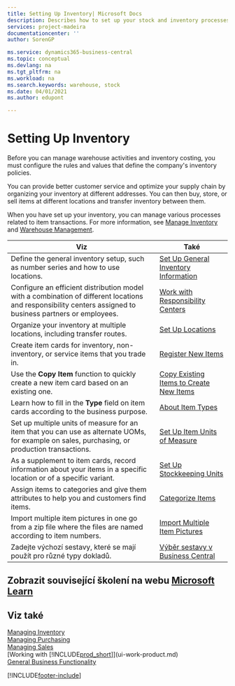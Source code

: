 ```yaml
---
title: Setting Up Inventory| Microsoft Docs
description: Describes how to set up your stock and inventory processes, including transfer routes and locations, such as warehouses.
services: project-madeira
documentationcenter: ''
author: SorenGP

ms.service: dynamics365-business-central
ms.topic: conceptual
ms.devlang: na
ms.tgt_pltfrm: na
ms.workload: na
ms.search.keywords: warehouse, stock
ms.date: 04/01/2021
ms.author: edupont

---
```

# Setting Up Inventory
Before you can manage warehouse activities and inventory costing, you must configure the rules and values that define the company's inventory policies.

You can provide better customer service and optimize your supply chain by organizing your inventory at different addresses. You can then buy, store, or sell items at different locations and transfer inventory between them.

When you have set up your inventory, you can manage various processes related to item transactions. For more information, see [Manage Inventory](inventory-manage-inventory.md) and [Warehouse Management](warehouse-manage-warehouse.md).

| Viz | Také |
| --- | --- |
| Define the general inventory setup, such as number series and how to use locations. | [Set Up General Inventory Information](inventory-how-setup-general.md) |
| Configure an efficient distribution model with a combination of different locations and responsibility centers assigned to business partners or employees. | [Work with Responsibility Centers](inventory-responsibility-centers.md) |
| Organize your inventory at multiple locations, including transfer routes. | [Set Up Locations](inventory-how-register-new-items.md) |
| Create item cards for inventory, non-inventory, or service items that you trade in. | [Register New Items](inventory-how-register-new-items.md) |
| Use the **Copy Item** function to quickly create a new item card based on an existing one. | [Copy Existing Items to Create New Items](inventory-how-copy-items.md) |
| Learn how to fill in the **Type** field on item cards according to the business purpose. | [About Item Types](inventory-about-item-types.md) |
| Set up multiple units of measure for an item that you can use as alternate UOMs, for example on sales, purchasing, or production transactions. | [Set Up Item Units of Measure](inventory-how-setup-units-of-measure.md) |
| As a supplement to item cards, record information about your items in a specific location or of a specific variant. | [Set Up Stockkeeping Units](inventory-how-to-set-up-stockkeeping-units.md) |
| Assign items to categories and give them attributes to help you and customers find items. | [Categorize Items](inventory-how-categorize-items.md) |
| Import multiple item pictures in one go from a zip file where the files are named according to item numbers. | [Import Multiple Item Pictures](inventory-how-import-item-pictures.md) |
| Zadejte výchozí sestavy, které se mají použít pro různé typy dokladů. | [Výběr sestavy v Business Central](across-report-selections.md) |

## Zobrazit související školení na webu [Microsoft Learn](/learn/paths/trade-get-started-dynamics-365-business-central/)

## Viz také

[Managing Inventory](inventory-manage-inventory.md)  
[Managing Purchasing](purchasing-manage-purchasing.md)  
[Managing Sales](sales-manage-sales.md)    
[Working with [!INCLUDE[prod_short](includes/prod_short.md)]](ui-work-product.md)  
[General Business Functionality](ui-across-business-areas.md)


[!INCLUDE[footer-include](includes/footer-banner.md)]